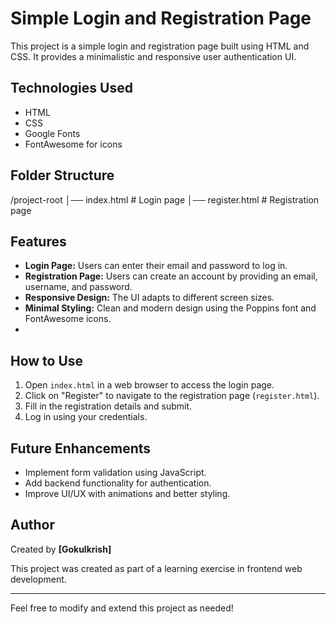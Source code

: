 # Simple Login and Registration Page

This project is a simple login and registration page built using HTML and CSS. It provides a minimalistic and responsive user authentication UI.

## Technologies Used
- HTML
- CSS
- Google Fonts
- FontAwesome for icons

## Folder Structure
/project-root │── index.html # Login page │── register.html # Registration page

## Features
- **Login Page:** Users can enter their email and password to log in.
- **Registration Page:** Users can create an account by providing an email, username, and password.
- **Responsive Design:** The UI adapts to different screen sizes.
- **Minimal Styling:** Clean and modern design using the Poppins font and FontAwesome icons.
- 
## How to Use
1. Open `index.html` in a web browser to access the login page.
2. Click on "Register" to navigate to the registration page (`register.html`).
3. Fill in the registration details and submit.
4. Log in using your credentials.

## Future Enhancements
- Implement form validation using JavaScript.
- Add backend functionality for authentication.
- Improve UI/UX with animations and better styling.

## Author
Created by **[Gokulkrish]**

This project was created as part of a learning exercise in frontend web development.

---

Feel free to modify and extend this project as needed!
